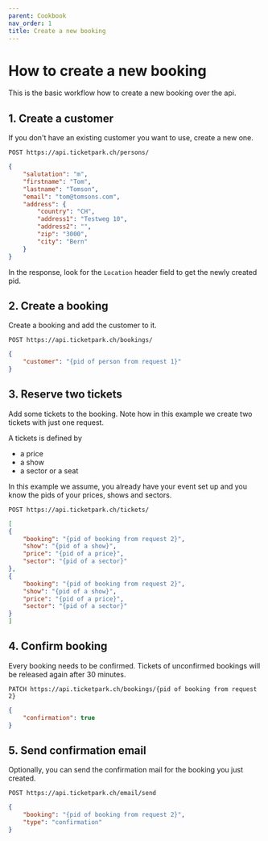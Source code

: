 ```yaml
---
parent: Cookbook
nav_order: 1
title: Create a new booking
---
```

# How to create a new booking

This is the basic workflow how to create a new booking over the api.

## 1. Create a customer

If you don't have an existing customer you want to use, create a new one.

```
POST https://api.ticketpark.ch/persons/
```

```json
{
    "salutation": "m",
    "firstname": "Tom",
    "lastname": "Tomson",
    "email": "tom@tomsons.com",
    "address": {
        "country": "CH",
        "address1": "Testweg 10",
        "address2": "",
        "zip": "3000",
        "city": "Bern"
    }
}
```

In the response, look for the `Location` header field to get the newly created pid.

## 2. Create a booking

Create a booking and add the customer to it.

```
POST https://api.ticketpark.ch/bookings/
```

```json
{
    "customer": "{pid of person from request 1}"
}
```


## 3. Reserve two tickets

Add some tickets to the booking. Note how in this example we create two tickets with just one request.

A tickets is defined by
* a price
* a show
* a sector or a seat

In this example we assume, you already have your event set up and you know the pids of your prices, shows and sectors.

```
POST https://api.ticketpark.ch/tickets/
```

```json
[
{
    "booking": "{pid of booking from request 2}",
    "show": "{pid of a show}",
    "price": "{pid of a price}",
    "sector": "{pid of a sector}"
},
{
    "booking": "{pid of booking from request 2}",
    "show": "{pid of a show}",
    "price": "{pid of a price}",
    "sector": "{pid of a sector}"
}
]
```

## 4. Confirm booking

Every booking needs to be confirmed. Tickets of unconfirmed bookings will be released again after 30 minutes.

```
PATCH https://api.ticketpark.ch/bookings/{pid of booking from request 2}
```

```json
{
    "confirmation": true
}
```

## 5. Send confirmation email

Optionally, you can send the confirmation mail for the booking you just created.

```
POST https://api.ticketpark.ch/email/send
```

```json
{
    "booking": "{pid of booking from request 2}",
    "type": "confirmation"
}
```

